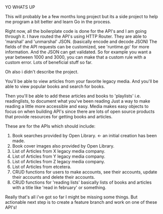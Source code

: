 YO WHATS UP

This will probably be a few months long project but its a side project to help me program a bit better and learn Go in the process.

Right now, all the boilerplate code is done for the API's and I am going through it.
I have routed the API's using HTTP Router. 
They are able to 'marshal' and 'unmarshal' JSON. (basically encode and decode JSON)
The fields of the API requests can be customized, see 'runtime.go' for more information.
And the JSON can get validated. So for example you want a year between 1000 and 3000, you can make that a custom rule with a custom error.
Lots of beneficial stuff so far.

Oh also i didn't describe the project.

You'll be able to view articles from your favorite legacy media.
And you'll be able to view popular books and search for books.

Then you'll be able to add these articles and books to 'playlists' i.e. readinglists, to document what you've been reading
Just a way to make reading a little more accessible and easy. Media makes easy objects to focus on when building API's since there are lots of open source products that provide resources for getting books and articles.

These are for the APIs which should include:

1. Book searches provided by Open Library. <- an initial creation has been made.
2. Book cover images also provided by Open Library.
3. List of Articles from X legacy media company.
4. List of Articles from Y legacy media company.
5. List of Articles from Z legacy media company.
6. List of Articles from etcetera.
7. CRUD functions for users to make accounts, see their accounts, update their accounts and delete their accounts.
8. CRUD functions for 'reading lists' basically lists of books and articles with a title like 'read in february' or something.

Really that's all i've got so far I might be missing some things.
But actionable next step is to create a feature branch and work on one of these API's!

